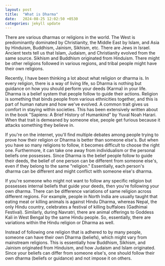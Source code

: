 ```yaml
---
layout: post
title:  "What is Dharma"
date:   2024-08-25 12:02:50 +0530
categories: jekyll update
---
```

There are various dharmas or religions in the world. The West is predominantly dominated by Christianity, the Middle East by Islam, and Asia by Hinduism, Buddhism, Jainism, Sikhism, etc. There are Jews in Israel. Ancient texts tell us that Islam, Judaism, and Christianity evolved from the same source. Sikhism and Buddhism originated from Hinduism. There might be other religions followed in various regions, and tribal people might have their own religions.

Recently, I have been thinking a lot about what religion or dharma is. In every religion, there is a way of living life, so Dharma is nothing but guidance on how you should perform your deeds (Karma) in your life. Dharma is a belief system that people follow to guide their actions. Religion is something that binds people from various ethnicities together, and this is part of human nature and how we've evolved. A common trait gives us comfort in staying within societies. This has been extensively written about in the book "Sapiens: A Brief History of Humankind" by Yuval Noah Harari. When that trait is demeaned by someone else, people get furious because it attacks something they believe in.

If you're on the internet, you'll find multiple debates among people trying to prove how their religion or Dharma is better than someone else's. But when you have so many religions to follow, it becomes difficult to choose the right one. Furthermore, it can take one away from individualism or the personal beliefs one possesses. Since Dharma is the belief people follow to guide their deeds, the belief of one person can be different from someone else's, even if they belong to the same "religion." Essentially, each person's dharma can be different and might conflict with someone else's dharma.

If you're someone who might not want to follow any specific religion but possesses internal beliefs that guide your deeds, then you're following your own dharma. There can be difference variations of same religion across different regions. For example, people in North India are usually taught that eating meat or killing animals is against Hindu Dharma, whereas Nepal, the only Hindu country, celebrates a festival of killing buffaloes (Gadhimai Festival). Similarly, during Navratri, there are animal offerings to Goddess Kali in West Bengal by the same Hindu people. So, essentially, there are variations within the Hindu religion or Dharma as well.

Instead of following one religion that is adhered to by many people, someone can have their own Dharma (beliefs), which might vary from mainstream religions. This is essentially how Buddhism, Sikhism, and Jainism originated from Hinduism, and how Judaism and Islam originated. Since your beliefs can differ from someone else's, one should follow their own dharma (beliefs or guidance) and not impose it on others.